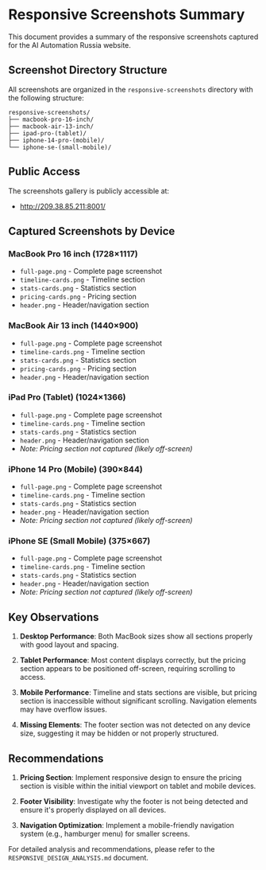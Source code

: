 # Responsive Screenshots Summary

This document provides a summary of the responsive screenshots captured for the AI Automation Russia website.

## Screenshot Directory Structure

All screenshots are organized in the `responsive-screenshots` directory with the following structure:
```
responsive-screenshots/
├── macbook-pro-16-inch/
├── macbook-air-13-inch/
├── ipad-pro-(tablet)/
├── iphone-14-pro-(mobile)/
└── iphone-se-(small-mobile)/
```

## Public Access

The screenshots gallery is publicly accessible at:
- http://209.38.85.211:8001/

## Captured Screenshots by Device

### MacBook Pro 16 inch (1728×1117)
- `full-page.png` - Complete page screenshot
- `timeline-cards.png` - Timeline section
- `stats-cards.png` - Statistics section
- `pricing-cards.png` - Pricing section
- `header.png` - Header/navigation section

### MacBook Air 13 inch (1440×900)
- `full-page.png` - Complete page screenshot
- `timeline-cards.png` - Timeline section
- `stats-cards.png` - Statistics section
- `pricing-cards.png` - Pricing section
- `header.png` - Header/navigation section

### iPad Pro (Tablet) (1024×1366)
- `full-page.png` - Complete page screenshot
- `timeline-cards.png` - Timeline section
- `stats-cards.png` - Statistics section
- `header.png` - Header/navigation section
- *Note: Pricing section not captured (likely off-screen)*

### iPhone 14 Pro (Mobile) (390×844)
- `full-page.png` - Complete page screenshot
- `timeline-cards.png` - Timeline section
- `stats-cards.png` - Statistics section
- `header.png` - Header/navigation section
- *Note: Pricing section not captured (likely off-screen)*

### iPhone SE (Small Mobile) (375×667)
- `full-page.png` - Complete page screenshot
- `timeline-cards.png` - Timeline section
- `stats-cards.png` - Statistics section
- `header.png` - Header/navigation section
- *Note: Pricing section not captured (likely off-screen)*

## Key Observations

1. **Desktop Performance**: Both MacBook sizes show all sections properly with good layout and spacing.

2. **Tablet Performance**: Most content displays correctly, but the pricing section appears to be positioned off-screen, requiring scrolling to access.

3. **Mobile Performance**: Timeline and stats sections are visible, but pricing section is inaccessible without significant scrolling. Navigation elements may have overflow issues.

4. **Missing Elements**: The footer section was not detected on any device size, suggesting it may be hidden or not properly structured.

## Recommendations

1. **Pricing Section**: Implement responsive design to ensure the pricing section is visible within the initial viewport on tablet and mobile devices.

2. **Footer Visibility**: Investigate why the footer is not being detected and ensure it's properly displayed on all devices.

3. **Navigation Optimization**: Implement a mobile-friendly navigation system (e.g., hamburger menu) for smaller screens.

For detailed analysis and recommendations, please refer to the `RESPONSIVE_DESIGN_ANALYSIS.md` document.